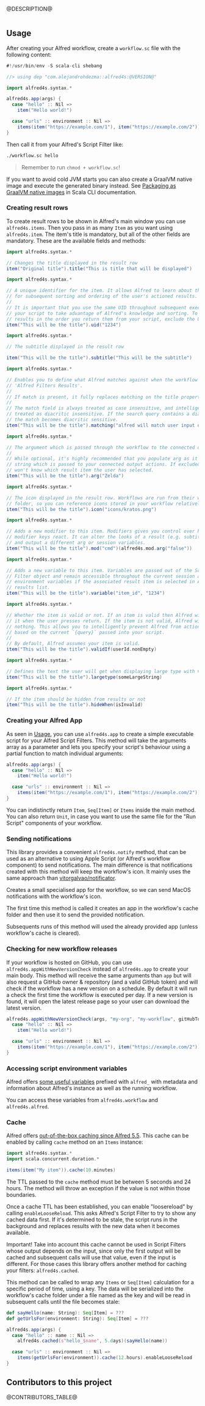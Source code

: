 @DESCRIPTION@

```scala mdoc:toc
```

## Usage

After creating your Alfred workflow, create a `workflow.sc` file with the following content:

```scala
#!/usr/bin/env -S scala-cli shebang

//> using dep "com.alejandrohdezma::alfred4s:@VERSION@"

import alfred4s.syntax.*

alfred4s.app(args) {
  case "hello" :: Nil => 
    item("Hello world!")

  case "urls" :: environment :: Nil => 
    items(item("https://example.com/1"), item("https://example.com/2"))
}
```

Then call it from your Alfred's Script Filter like:

```bash
./workflow.sc hello
```

> Remember to run `chmod + workflow.sc`!

If you want to avoid cold JVM starts you can also create a GraalVM native image
and execute the generated binary instead. See
[Packaging as GraalVM native images](https://scala-cli.virtuslab.org/docs/cookbooks/package/native-images/)
in Scala CLI documentation.

### Creating result rows

To create result rows to be shown in Alfred's main window you can use `alfred4s.items`.
Then you pass in as many `Item` as you want using `alfred4s.item`. The item's title
is mandatory, but all of the other fields are mandatory. These are the available fields
and methods:

```scala
import alfred4s.syntax.*

// Changes the title displayed in the result row
item("Original title").title("This is title that will be displayed")
```

```scala
import alfred4s.syntax.*

// A unique identifier for the item. It allows Alfred to learn about the item 
// for subsequent sorting and ordering of the user's actioned results.
//
// It is important that you use the same UID throughout subsequent executions of
// your script to take advantage of Alfred's knowledge and sorting. To show
// results in the order you return them from your script, exclude the UID field.
item("This will be the title").uid("1234")
```

```scala
import alfred4s.syntax.*

// The subtitle displayed in the result row

item("This will be the title").subtitle("This will be the subtitle")
```

```scala
import alfred4s.syntax.*

// Enables you to define what Alfred matches against when the workflow is set to
// 'Alfred Filters Results'.
//
// If match is present, it fully replaces matching on the title property.
//
// The match field is always treated as case insensitive, and intelligently
// treated as diacritic insensitive. If the search query contains a diacritic,
// the match becomes diacritic sensitive.
item("This will be the title").matching("alfred will match user input on this string")
```

```scala
import alfred4s.syntax.*

// The argument which is passed through the workflow to the connected output action.
//
// While optional, it's highly recommended that you populate arg as it's the
// string which is passed to your connected output actions. If excluded, you
// won't know which result item the user has selected.
item("This will be the title").arg("Zelda")
```

```scala
import alfred4s.syntax.*

// The icon displayed in the result row. Workflows are run from their workflow
// folder, so you can reference icons stored in your workflow relatively.
item("This will be the title").icon("icons/kratos.png")
```

```scala
import alfred4s.syntax.*

// Adds a new modifier to this item. Modifiers gives you control over how the
// modifier keys react. It can alter the looks of a result (e.g. subtitle, icon)
// and output a different arg or session variables.
item("This will be the title").mod("cmd")(alfred4s.mod.arg("false"))
```

```scala
import alfred4s.syntax.*

// Adds a new variable to this item. Variables are passed out of the Script
// Filter object and remain accessible throughout the current session as
// environment variables if the associated result item is selected in Alfred's
// results list.
item("This will be the title").variable("item_id", "1234")
```

```scala
import alfred4s.syntax.*

// Whether the item is valid or not. If an item is valid then Alfred will action
// it when the user presses return. If the item is not valid, Alfred will do
// nothing. This allows you to intelligently prevent Alfred from actioning a result
// based on the current `{query}` passed into your script.
//
// By default, Alfred assumes your item is valid.
item("This will be the title").validIf(userId.nonEmpty)
```

```scala
import alfred4s.syntax.*

// Defines the text the user will get when displaying large type with ⌘L
item("This will be the title").largetype(someLargeString)
```

```scala
import alfred4s.syntax.*

// If the item should be hidden from results or not
item("This will be the title").hideWhen(isInvalid)
```

### Creating your Alfred App

As seen in [Usage](#usage), you can use `alfred4s.app` to create a simple executable
script for your Alfred Script Filters. This method will take the arguments array
as a parameter and lets you specify your script's behaviour using a partial function
to match individual arguments:

```scala
alfred4s.app(args) {
  case "hello" :: Nil => 
    item("Hello world!")

  case "urls" :: environment :: Nil => 
    items(item("https://example.com/1"), item("https://example.com/2"))
}
```

You can indistinctly return `Item`, `Seq[Item]` or `Items` inside the main method.
You can also return `Unit`, in case you want to use the same file for the "Run Script"
components of your workflow.

### Sending notifications

This library provides a convenient `alfred4s.notify` method, that can be used as
an alternative to using Apple Script (or Alfred's workflow component) to send
notifications. The main difference is that notifications created with this method
will keep the workflow's icon. It mainly uses the same approach than
[vitorgalvao/notificator](https://github.com/vitorgalvao/notificator).

Creates a small specialised app for the workflow, so we can send MacOS
notifications with the workflow's icon.

The first time this method is called it creates an app in the workflow's cache
folder and then use it to send the provided notification.

Subsequents runs of this method will used the already provided app (unless
workflow's cache is cleared).

### Checking for new workflow releases

If your workflow is hosted on GitHub, you can use `alfred4s.appWithNewVersionCheck` 
instead of `alfred4s.app` to create your main body. This method will receive
the same arguments than `app` but will also request a GitHub owner & repository
(and a valid GitHub token) and will check if the workflow has a new version on a
schedule. By default it will run a check the first time the workflow is executed
per day. If a new version is found, it will open the latest release page so your
user can download the latest version.

```scala
alfred4s.appWithNewVersionCheck(args, "my-org", "my-workflow", gitHubToken) {
  case "hello" :: Nil => 
    item("Hello world!")

  case "urls" :: environment :: Nil => 
    items(item("https://example.com/1"), item("https://example.com/2"))
}
```

### Accessing script environment variables

Alfred offers [some useful variables](https://www.alfredapp.com/help/workflows/script-environment-variables/)
prefixed with `alfred_` with metadata and information about Alfred's instance as
well as the running workflow.

You can access these variables from `alfred4s.workflow` and `alfred4s.alfred`.

### Cache

Alfred offers [out-of-the-box caching since Alfred 5.5](https://www.alfredapp.com/help/workflows/inputs/script-filter/json/#cache).
This cache can be enabled by calling `cache` method on an `Items` instance:

```scala
import alfred4s.syntax.*
import scala.concurrent.duration.*

items(item("My item")).cache(10.minutes)
```

The TTL passed to the `cache` method must be between 5 seconds and 24 hours. The
method will throw an exception if the value is not within those boundaries.

Once a cache TTL has been established, you can enable "loosereload" by calling
`enableLooseReload`. This asks Alfred's Script Filter to try to show any cached
data first. If it's determined to be stale, the script runs in the background
and replaces results with the new data when it becomes available.

Important! Take into account this cache cannot be used in Script Filters whose
output depends on the input, since only the first output will be cached and
subsequent calls will use that value, even if the input is different. For those
cases this library offers another method for caching your filters: `alfred4s.cached`.

This method can be called to wrap any `Items` or `Seq[Item]` calculation for a
specific period of time, using a key. The data will be serialized into the
workflow's cache folder under a file named as the key and will be read in subsequent
calls until the file becomes stale:

```scala
def sayHello(name: String): Seq[Item] = ???
def getUrlsFor(environment: String): Seq[Item] = ???

alfred4s.app(args) {
  case "hello" :: name :: Nil => 
    alfred4s.cached(s"hello_$name", 5.days)(sayHello(name))

  case "urls" :: environment :: Nil => 
    items(getUrlsFor(environment)).cache(12.hours).enableLooseReload
}
```

## Contributors to this project

@CONTRIBUTORS_TABLE@
